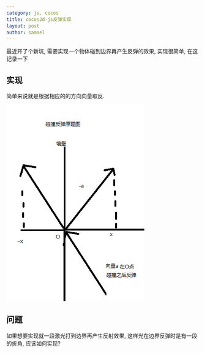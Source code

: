```yaml
---
category: js, cocos
title: cocos2d-js反弹实现
layout: post
author: samael
---
```


最近开了个新坑, 需要实现一个物体碰到边界再产生反弹的效果, 实现很简单, 在这记录一下

## 实现

简单来说就是根据相应的的方向向量取反.

![rebound](/img/cocos2d-js_rebound.png)

## 问题
如果想要实现就一段激光打到边界再产生反射效果, 这样光在边界反弹时是有一段的折角, 应该如何实现?
